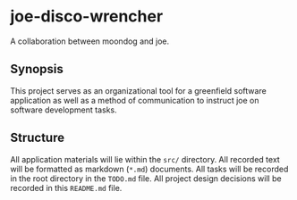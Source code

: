 # joe-disco-wrencher

A collaboration between moondog and joe.

## Synopsis

This project serves as an organizational tool for a greenfield software application as well as a
method of communication to instruct joe on software development tasks.

## Structure

All application materials will lie within the `src/` directory.
All recorded text will be formatted as markdown (`*.md`) documents.
All tasks will be recorded in the root directory in the `TODO.md` file.
All project design decisions will be recorded in this `README.md` file.
